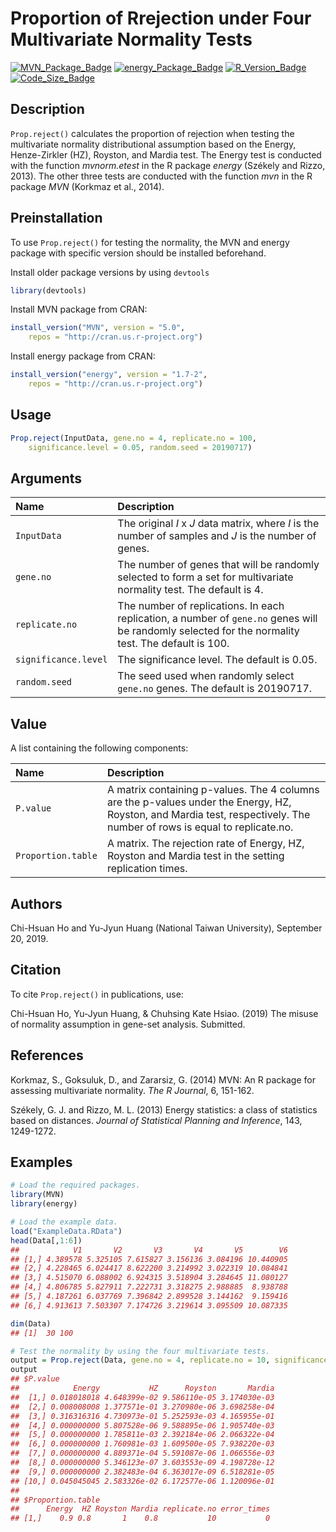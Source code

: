 # Proportion of Rrejection under Four Multivariate Normality Tests

[![MVN_Package_Badge](https://img.shields.io/badge/MVN-5.0-brightgreen.svg)](https://www.rdocumentation.org/packages/MVN/versions/5.1)  [![energy_Package_Badge](https://img.shields.io/badge/energy-1.7--2-brightgreen)](https://www.rdocumentation.org/packages/energy/versions/1.7-2) [![R_Version_Badge](https://img.shields.io/badge/R-3.4.3-brightgreen)](https://cran.r-project.org/bin/windows/base/old/3.4.3/) [![Code_Size_Badge](https://img.shields.io/github/languages/code-size/r05849032/NTU_submit.paper.svg)](https://github.com/r05849032/NTU_submit.paper)

## Description
`Prop.reject()` calculates the proportion of rejection when testing the multivariate normality distributional assumption based on the Energy, Henze-Zirkler (HZ), Royston, and Mardia test. The Energy test is conducted with the function *mvnorm.etest* in the R package *energy* (Székely and Rizzo, 2013). The other three tests are conducted with the function *mvn* in the R package *MVN* (Korkmaz et al., 2014). 

## Preinstallation
To use `Prop.reject()` for testing the normality, the MVN and energy package with specific version should be installed beforehand.

Install older package versions by using `devtools`
```r
library(devtools)
```
Install MVN package from CRAN:
```r
install_version("MVN", version = "5.0", 
    repos = "http://cran.us.r-project.org")
```
Install energy package from CRAN:
```r
install_version("energy", version = "1.7-2", 
    repos = "http://cran.us.r-project.org")
```

## Usage
```r
Prop.reject(InputData, gene.no = 4, replicate.no = 100, 
    significance.level = 0.05, random.seed = 20190717) 
```

## Arguments
| Name      | Description |
| :-------- | :---------- |
| `InputData` | The original *I* x *J* data matrix, where *I* is the number of samples and *J* is the number of genes. |
| `gene.no` | The number of genes that will be randomly selected to form a set  for multivariate normality test. The default is 4. |
| `replicate.no` | The number of replications. In each replication, a number of  `gene.no` genes will be randomly selected for the normality test. The default is 100. |
| `significance.level` | The significance level. The default is 0.05. |
| `random.seed` | The seed used when randomly select `gene.no` genes. The default  is 20190717. |


## Value
A list containing the following components:

| Name      | Description |
| :-------- | :---------- |
| `P.value` | A matrix containing p-values. The 4 columns are the p-values under the Energy, HZ, Royston, and Mardia test, respectively. The number of rows is equal to replicate.no. |
| `Proportion.table` | A matrix. The rejection rate of Energy, HZ, Royston and Mardia test in the setting replication times. |

## Authors
Chi-Hsuan Ho and Yu-Jyun Huang (National Taiwan University), September 20, 2019.

## Citation
To cite `Prop.reject()` in publications, use: 

Chi-Hsuan Ho, Yu-Jyun Huang, & Chuhsing Kate Hsiao. (2019) The misuse of normality assumption in gene-set analysis. Submitted.

## References
Korkmaz, S., Goksuluk, D., and Zararsiz, G. (2014) MVN: An R package for assessing multivariate normality. *The R Journal*, 6, 151-162. 

Székely, G. J. and Rizzo, M. L. (2013) Energy statistics: a class of statistics based on distances. *Journal of Statistical Planning and Inference*, 143, 1249-1272.

## Examples
```r
# Load the required packages.
library(MVN)
library(energy)

# Load the example data.
load("ExampleData.RData")
head(Data[,1:6])
##            V1       V2       V3       V4       V5        V6
## [1,] 4.389578 5.325105 7.615827 3.156136 3.084196 10.440905
## [2,] 4.228465 6.024417 8.622200 3.214992 3.022319 10.084841
## [3,] 4.515070 6.088002 6.924315 3.518904 3.284645 11.080127
## [4,] 4.806785 5.827911 7.222731 3.318275 2.988885  8.938788
## [5,] 4.187261 6.037769 7.396842 2.899528 3.144162  9.159416
## [6,] 4.913613 7.503307 7.174726 3.219614 3.095509 10.087335

dim(Data)
## [1]  30 100

# Test the normality by using the four multivariate tests.
output = Prop.reject(Data, gene.no = 4, replicate.no = 10, significance.level = 0.05)
output
## $P.value
##            Energy           HZ      Royston       Mardia
##  [1,] 0.018018018 4.648399e-02 9.586110e-05 3.174030e-03
##  [2,] 0.008008008 1.377571e-01 3.270980e-06 3.698258e-04
##  [3,] 0.316316316 4.730973e-01 5.252593e-03 4.165955e-01
##  [4,] 0.000000000 5.807528e-06 9.588895e-06 1.905740e-03
##  [5,] 0.000000000 1.785811e-03 2.392184e-06 2.066322e-04
##  [6,] 0.000000000 1.760981e-03 1.609500e-05 7.938220e-03
##  [7,] 0.000000000 4.889371e-04 5.591087e-06 1.066556e-03
##  [8,] 0.000000000 5.346123e-07 3.603553e-09 4.198728e-12
##  [9,] 0.000000000 2.382483e-04 6.363017e-09 6.518281e-05
## [10,] 0.045045045 2.583326e-02 6.172577e-06 1.120096e-01
## 
## $Proportion.table
##      Energy  HZ Royston Mardia replicate.no error_times
## [1,]    0.9 0.8       1    0.8           10           0

```
